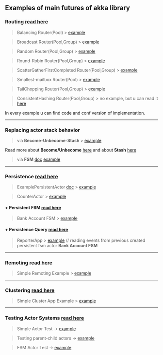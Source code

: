 ## Examples of main futures of akka library

### Routing [read here](doc.akka.io/docs/akka/current/routing.html)
> Balancing Router(Pool) > [example](https://github.com/DarkDesire/akka-basics/tree/master/src/main/scala/routing/BalancingRouting)

> Broadcast Router(Pool,Group) > [example](https://github.com/DarkDesire/akka-basics/tree/master/src/main/scala/routing/BroadcastRouting)

> Random Router(Pool,Group) > [example](https://github.com/DarkDesire/akka-basics/tree/master/src/main/scala/routing/RandomRouting)

> Round-Robin Router(Pool,Group) > [example](https://github.com/DarkDesire/akka-basics/tree/master/src/main/scala/routing/RoundRobinRouting)

> ScatterGatherFirstCompleted Router(Pool,Group) > [example](https://github.com/DarkDesire/akka-basics/tree/master/src/main/scala/routing/ScatterGatherFirstCompletedRouting)

> Smallest-mailbox Router(Pool) > [example](https://github.com/DarkDesire/akka-basics/tree/master/src/main/scala/routing/SmallestMailboxRouting)

> TailChopping Router(Pool,Group) > [example](https://github.com/DarkDesire/akka-basics/tree/master/src/main/scala/routing/TailChoppingRouting)

> ConsistentHashing Router(Pool,Group) > no example, but u can read it [here](https://doc.akka.io/docs/akka/current/routing.html#consistenthashingpool-and-consistenthashinggroup)

In every example u can find code and conf version of implementation.
___
### Replacing actor stack behavior
> via **Become-Unbecome-Stash** > [example](https://github.com/DarkDesire/akka-basics/tree/master/src/main/scala/behavior/become/unbecome/stash)

Read more about **Become/Unbecome** [here](https://doc.akka.io/docs/akka/current/actors.html#become-unbecome) and about **Stash** [here](https://doc.akka.io/docs/akka/current/actors.html#stash)

> via **FSM** [doc](https://doc.akka.io/docs/akka/current/fsm.html#fsm) [example](https://github.com/DarkDesire/akka-basics/tree/master/src/main/scala/behavior/fsm)
___

### Persistence [read here](https://doc.akka.io/docs/akka/current/persistence.html)
> ExamplePersistentActor [doc](https://doc.akka.io/docs/akka/current/persistence.html#event-sourcing) > [example](https://github.com/DarkDesire/akka-basics/tree/master/src/main/scala/persistent/doc)

> CounterActor > [example](https://github.com/DarkDesire/akka-basics/tree/master/src/main/scala/persistent/counter)

#### + Persistent FSM [read here](https://doc.akka.io/docs/akka/current/persistence.html#persistent-fsm)

> Bank Account FSM > [example](https://github.com/DarkDesire/akka-basics/tree/master/src/main/scala/persistent/fsm)

#### + Persistence Query [read here](https://doc.akka.io/docs/akka/current/persistence-query.html#persistence-query)

> ReporterApp > [example](https://github.com/DarkDesire/akka-basics/tree/master/src/main/scala/persistent/query) 
// reading events from previous created persistent fsm actor **Bank Account FSM**
___
### Remoting [read here](https://doc.akka.io/docs/akka/current/remoting.html?language=scala)
> Simple Remoting Example > [example](https://github.com/DarkDesire/akka-basics/tree/master/src/main/scala/remoting)
___
### Clustering [read here](https://doc.akka.io/docs/akka/current/index-cluster.html#clustering)
> Simple Cluster App Example > [example](https://github.com/DarkDesire/akka-basics/blob/master/src/main/scala/cluster/simple)
___
### Testing Actor Systems [read here](https://doc.akka.io/docs/akka/current/testing.html)
> Simple Actor Test -> [example](https://github.com/DarkDesire/akka-basics/blob/master/src/test/scala/CounterSpec.scala)

> Testing parent-child actors -> [example](https://github.com/DarkDesire/akka-basics/tree/master/src/test/scala/parent_child)

> FSM Actor Test -> [example](https://github.com/DarkDesire/akka-basics/blob/master/src/test/scala/UserStorageSpec.scala)
